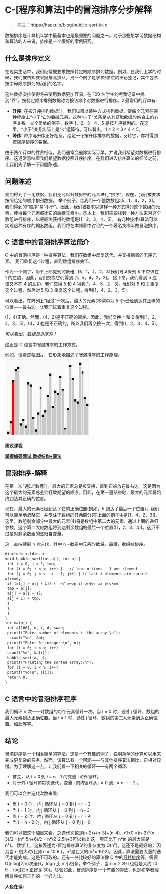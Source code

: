 # C-[程序和算法]中的冒泡排序分步解释

> 原文：<https://hackr.io/blog/bubble-sort-in-c>

数据排序是计算机科学中最基本也是最重要的问题之一。对于那些想学习数据结构和算法的人来说，排序是一个很好的案例研究。

## **什么是排序定义**

在现实生活中，我们经常被要求按照特定的顺序排列数据。例如，在我们上学的时候，我们被告知要根据身高排队。另一个例子是学校/学院的出勤登记，其中包含按字母顺序排列的我们的名字。

这些数据安排使得将来使用数据更加容易。在 100 名学生的考勤记录中找到“乔”。按特定顺序排列数据称为按该顺序对数据进行排序。2 最常用的订单有:

*   **升序:** 在按升序排列数据时，我们试图以某种方式排列数据，使每个元素在某种程度上“小于”它的后继元素。这种“小于”关系是从其获取数据的集合上的有序关系。举个简单的例子，数字 1，2，3，4，5 是按升序排列的。在这里，“小于”关系实际上是“<”运算符。可以看出，1 < 2 < 3 < 4 < 5。
*   **降序:** 降序与升序正好相反。给定一个按升序排序的数据，反转它，你将得到按降序排序的数据。

由于两个订单的性质相似，我们通常会删除实际订单，并说我们希望对数据进行排序。这通常意味着我们希望数据按照升序排序。在我们进入排序算法的细节之前，让我们先了解一下问题陈述。

## **问题陈述**

我们得到了一组数据。我们还可以对数据中的元素进行“排序”。现在，我们被要求按照给定的顺序排列数据。 举个例子，给我们一个整数数组:[5，1，4，2，3]。我们得到的“顺序”是“小于”。因此，我们被要求以这样一种方式排列这个数组的元素，使得每个元素都比它的后继元素小。基本上，我们需要找到一种方法来对这个数组进行排序，以便最终获得的数组是[1，2，3，4，5]。 有几种技术/算法可以实现这种有序的输出数组。我们将在本博客中讨论的一个著名技术叫做冒泡排序。

## **C 语言中的冒泡排序算法简介**

C 中的冒泡排序是一种排序算法，我们在数组中反复迭代，并交换相邻的无序元素。 我们重复这个过程，直到数组排序完毕。

作为一个例子，对于上面提到的数组- [5，1，4，2，3]我们可以看到 5 不应该在 1 的左边，因此，我们交换它们得到:[1，5，4，2，3]。 接下来，我们看到 5 应该又不在 4 的左边。我们交换 5 和 4 得到[1，4，5，2，3]。我们对 5 和 2 重复这个过程，然后对 5 和 3 重复这个过程，得到[1，4，2，3，5]。

可以看出，在阵列上“经过”一次后，最大的元素(本例中为 5 个)已经到达其正确的位置——最右边。让我们试着重复这个过程。

(1，4)正确。然而，(4，2)是不正确的顺序。因此，我们交换 4 和 2 得到[1，2，4，3，5]。(4，3)也是不正确的，所以我们再交换一次，得到[1，2，3，4，5]。

*可以看出，数组是排序的！*

这正是 C 语言中冒泡排序的工作方式。

例如，请看这幅图片，它形象地描述了冒泡排序的工作原理。 ![How-bubble-sort-works-gif](img/453f10ed8306df3bda8d17f53a344da1.png)

**建议课程**

**[掌握编码面试:数据结构+算法](https://click.linksynergy.com/deeplink?id=jU79Zysihs4&mid=39197&murl=https%3A%2F%2Fwww.udemy.com%2Fcourse%2Fmaster-the-coding-interview-data-structures-algorithms%2F)**

## **冒泡排序-解释**

在第一次“通过”数组时，最大的元素总是被交换，直到它被放在最右边。这是因为这个最大的元素总是会打破期望的顺序。因此，在第一遍结束时，最大的元素将始终到达其正确的位置。

现在，最大的元素已经到达了它的正确位置(例如，5 到达了最后一个位置)，我们可以简单地忽略它，并专注于数组的其余部分(在上面的例子中是[1，4，2，3])。这里，数组剩余部分中最大的元素(4)将是数组中第二大的元素。通过上面的递归参数，这个第二大的数组将到达剩余数组的最后一个位置([1，2，3，4])。这只不过是对剩余数组的递归自变量。

这一直持续到 n 次迭代，其中 n =数组中元素的数量。最后，数组被排序。

```
#include <stdio.h>
void bubble_sort(int a[], int n) {
 int i = 0, j = 0, tmp;
 for (i = 0; i < n; i++) {   // loop n times - 1 per element
 for (j = 0; j < n - i - 1; j++) { // last i elements are sorted already
 if (a[j] > a[j + 1]) {  // swop if order is broken
 tmp = a[j];
 a[j] = a[j + 1];
 a[j + 1] = tmp;
 }
 }
 }
}
int main() {
 int a[100], n, i, d, swap;
 printf("Enter number of elements in the array:\n");
  scanf("%d", &n); 
 printf("Enter %d integers\n", n);
 for (i = 0; i < n; i++)
 scanf("%d", &a[i]);
 bubble_sort(a, n);
 printf("Printing the sorted array:\n");
 for (i = 0; i < n; i++)
 printf("%d\n", a[i]);
 return 0;
}
```

## **C 语言中的冒泡排序程序**

我们循环 n 次——对数组的每个元素循环一次。当 i = 0 时，通过 j 循环，数组的最大元素到达正确位置。当 i = 1 时，通过 j 循环，数组的第二大元素到达正确位置。如此等等。

## **结论**

冒泡排序是一个相当简单的算法。这是一个有趣的例子，说明简单的计算可以用来完成更复杂的任务。然而，该算法有一个问题——与其他排序算法相比，它相对较慢。为了理解这一点，让我们看一下相关的循环——有两个循环:

*   首先，从 i = 0 到 i = n - 1 的变量 i 的外循环。
*   对于外 i 循环的每次迭代，变量 j 的内循环从 j = 0 到 j = n - i - 2 。

我们可以合并迭代次数来看:

*   当 i = 0 时，内 j 循环从 j = 0 到 j = n - 2
*   当 i = 1 时，内 j 循环从 j = 0 到 j = n - 3
*   当 i = 2 时，内 j 循环从 j = 0 到 j = n - 4
*   当 i = n - 2 时，内 j 循环从 j = 0 到 j = 0

我们可以把这个加起来看，总迭代次数是(n-2)+(n-3)+(n-4)…+1+0 =(n-2)*(n-3)/2 =(n²-5n+6)/2 = n²/2-2.5n+3可以看出 这一项正比于 n²(n 的最大幂是 n²)。 数学上，这被表述为-冒泡排序算法的复杂度为 O(n²)。这还不是最好的，因为当 n 很大时(比如 n = 10 6 )，n²是巨大的(n²= 1012)。因此，算法需要大量的迭代才能完成。这是不可取的。还有一些比较好的算法像 C 中的[归并排序](https://hackr.io/blog/merge-sort-in-c)等，需要 O(nlog[2]n)次迭代。logn 比 n 小很多，举个例子，当 n = 2 30 (也就是大约 10 9 ，log[2]n 正好是 30)。尽管如此，冒泡排序是一个有趣的算法，也是初学者理解排序如何工作的一个好方法。

**人也在读:**
